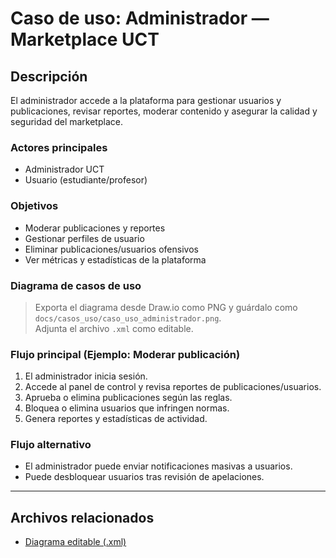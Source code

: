 # Caso de uso: Administrador — Marketplace UCT

## Descripción
El administrador accede a la plataforma para gestionar usuarios y publicaciones, revisar reportes, moderar contenido y asegurar la calidad y seguridad del marketplace.

### Actores principales
- Administrador UCT
- Usuario (estudiante/profesor)

### Objetivos
- Moderar publicaciones y reportes
- Gestionar perfiles de usuario
- Eliminar publicaciones/usuarios ofensivos
- Ver métricas y estadísticas de la plataforma

### Diagrama de casos de uso
> Exporta el diagrama desde Draw.io como PNG y guárdalo como `docs/casos_uso/caso_uso_administrador.png`.  
> Adjunta el archivo `.xml` como editable.


### Flujo principal (Ejemplo: Moderar publicación)
1. El administrador inicia sesión.
2. Accede al panel de control y revisa reportes de publicaciones/usuarios.
3. Aprueba o elimina publicaciones según las reglas.
4. Bloquea o elimina usuarios que infringen normas.
5. Genera reportes y estadísticas de actividad.

### Flujo alternativo
- El administrador puede enviar notificaciones masivas a usuarios.
- Puede desbloquear usuarios tras revisión de apelaciones.

---

## Archivos relacionados
- [Diagrama editable (.xml)](../Diagramas/caso-de-uso-admin.drawio.xml)
